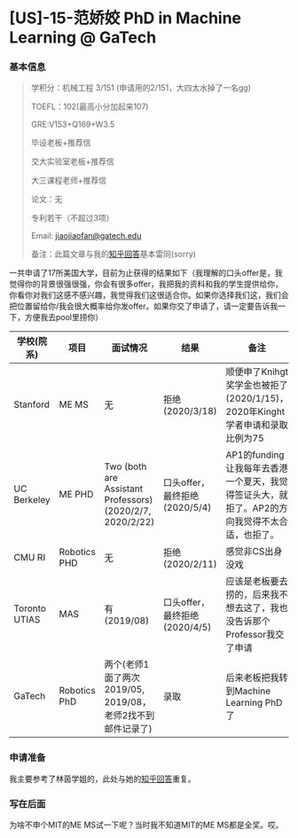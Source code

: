 # [US]-15-范娇姣 PhD in  Machine Learning @ GaTech

### 基本信息

> 学积分：机械工程 3/151 (申请用的2/151，大四太水掉了一名gg)
>
> TOEFL：102(最高小分加起来107)
>
> GRE:V153+Q169+W3.5
>
> 毕设老板+推荐信
>
> 交大实验室老板+推荐信
>
> 大三课程老师+推荐信
>
> 论文：无
>
> 专利若干（不超过3项）
>
> Email: jiaojiaofan@gatech.edu
>
>备注：此篇文章与我的[知乎回答](https://www.zhihu.com/answer/931648874)基本雷同(sorry)
 

一共申请了17所美国大学，目前为止获得的结果如下（我理解的口头offer是，我觉得你的背景很强很强，你会有很多offer，我把我的资料和我的学生提供给你，你看你对我们这感不感兴趣，我觉得我们这很适合你。如果你选择我们这，我们会把位置留给你/我会很大概率给你发offer。如果你交了申请了，请一定要告诉我一下，方便我去pool里捞你）

| 学校(院系)         | 项目    | 面试情况           | 结果               |备注|
| ------------ | ------- | ------------------ | ------------------ |------------------ |
| Stanford      | ME MS  | 无                 | 拒绝(2020/3/18)               | 顺便申了Knihgt奖学金也被拒了(2020/1/15)，2020年Kinght学者申请和录取比例为75
| UC Berkeley  | ME PHD  | Two (both are Assistant Professors)(2020/2/7, 2020/2/22)   | 口头offer，最终拒绝(2020/5/4)    | AP1的funding让我每年去香港一个夏天，我觉得签证头大，就拒了。AP2的方向我觉得不太合适，也拒了。
| CMU RI       | Robotics PHD  | 无         |     拒绝(2020/2/11)   |感觉非CS出身没戏 |
| Toronto UTIAS  | MAS | 有(2019/08) | 口头offer，最终拒绝(2020/4/5) | 应该是老板要去捞的，后来我不想去这了，我也没告诉那个Professor我交了申请| 
| GaTech  | Robotics PhD | 两个(老师1面了两次2019/05, 2019/08，老师2找不到邮件记录了) | 录取 | 后来老板把我转到Machine Learning PhD了 | 

### 申请准备
我主要参考了林茵学姐的，此处与她的[知乎回答](https://www.zhihu.com/answer/586795783)重复。

### 写在后面
为啥不申个MIT的ME MS试一下呢？当时我不知道MIT的ME MS都是全奖。哎。
